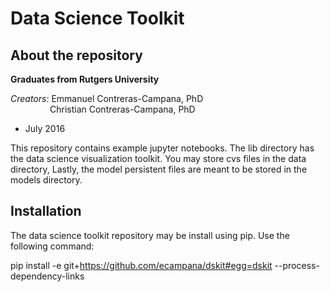 Data Science Toolkit
==============

About the repository
--------------

**Graduates from Rutgers University** 

*Creators*: 
Emmanuel Contreras-Campana, PhD <br />
&nbsp;&nbsp;&nbsp;&nbsp;&nbsp;&nbsp;&nbsp;&nbsp;&nbsp;&nbsp;&nbsp;&nbsp;&nbsp;&nbsp;&nbsp;
Christian Contreras-Campana, PhD

- July 2016

This repository contains example jupyter notebooks. The lib directory has 
the data science visualization toolkit. You may store cvs files in the data 
directory, Lastly, the model persistent files are meant to be stored in the 
models directory.


Installation
--------------

The data science toolkit repository may be install using pip.
Use the following command:

pip install -e git+https://github.com/ecampana/dskit#egg=dskit --process-dependency-links
